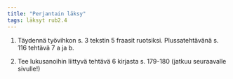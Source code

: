 ```yaml
---
title: "Perjantain läksy"
tags: läksyt rub2.4
---
```


1. Täydennä työvihkon s. 3 tekstin 5 fraasit ruotsiksi. Plussatehtävänä s. 116 tehtävä 7 a ja b.

2. Tee lukusanoihin liittyvä tehtävä 6 kirjasta s. 179-180 (jatkuu seuraavalle sivulle!)